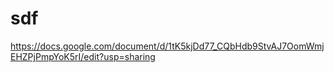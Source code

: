# sdf
https://docs.google.com/document/d/1tK5kjDd77_CQbHdb9StvAJ7OomWmjEHZPjPmpYoK5rI/edit?usp=sharing
